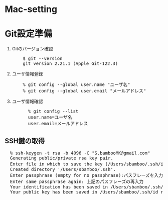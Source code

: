 # Mac-setting
<h1>Git設定準備</h1>
<ol>
  <li>Gitのバージョン確認</li>
    <pre>
    $ git --version
    git version 2.21.1 (Apple Git-122.3)</pre>
  <li>ユーザ情報登録</li>
    <pre>
    % git config --global user.name "ユーザ名"
    % git config --global user.email "メールアドレス"</pre>
  <li>ユーザ情報確認</li>
    <pre>
      % git config --list
      user.name=ユーザ名
      user.email=メールアドレス</pre>
</ol>

<h2>SSH鍵の取得</h2>
<pre>
  % ssh-keygen -t rsa -b 4096 -C "S.bambooMK@gmail.com"
  Generating public/private rsa key pair.
  Enter file in which to save the key (/Users/sbamboo/.ssh/id_rsa):任意の鍵名をフルパスで記入
  Created directory '/Users/sbamboo/.ssh'.
  Enter passphrase (empty for no passphrase):パスフレーズを入力。必須ではないが入力を推奨
  Enter same passphrase again: 上記のパスフレーズの再入力
  Your identification has been saved in /Users/sbamboo/.ssh/id_rsa_github.
  Your public key has been saved in /Users/sbamboo/.ssh/id_rsa_github.pub.</pre>
